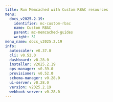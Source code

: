 ```yaml
---
title: Run Memcached with Custom RBAC resources
menu:
  docs_v2025.2.19:
    identifier: mc-custom-rbac
    name: Custom RBAC
    parent: mc-memcached-guides
    weight: 31
menu_name: docs_v2025.2.19
info:
  autoscaler: v0.37.0
  cli: v0.52.0
  dashboard: v0.28.0
  installer: v2025.2.19
  ops-manager: v0.39.0
  provisioner: v0.52.0
  schema-manager: v0.28.0
  ui-server: v0.28.0
  version: v2025.2.19
  webhook-server: v0.28.0
---
```


